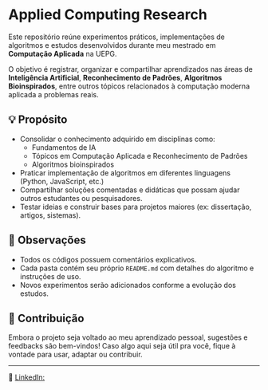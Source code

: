 # Applied Computing Research

Este repositório reúne experimentos práticos, implementações de algoritmos e estudos desenvolvidos durante meu mestrado em **Computação Aplicada** na UEPG.

O objetivo é registrar, organizar e compartilhar aprendizados nas áreas de **Inteligência Artificial**, **Reconhecimento de Padrões**, **Algoritmos Bioinspirados**, entre outros tópicos relacionados à computação moderna aplicada a problemas reais.

## 💡 Propósito

- Consolidar o conhecimento adquirido em disciplinas como:
  - Fundamentos de IA
  - Tópicos em Computação Aplicada e Reconhecimento de Padrões
  - Algoritmos bioinspirados
- Praticar implementação de algoritmos em diferentes linguagens (Python, JavaScript, etc.)
- Compartilhar soluções comentadas e didáticas que possam ajudar outros estudantes ou pesquisadores.
- Testar ideias e construir bases para projetos maiores (ex: dissertação, artigos, sistemas).

## 📌 Observações

- Todos os códigos possuem comentários explicativos.
- Cada pasta contém seu próprio `README.md` com detalhes do algoritmo e instruções de uso.
- Novos experimentos serão adicionados conforme a evolução dos estudos.

## 🤝 Contribuição

Embora o projeto seja voltado ao meu aprendizado pessoal, sugestões e feedbacks são bem-vindos! Caso algo aqui seja útil pra você, fique à vontade para usar, adaptar ou contribuir.

---

🔗 [LinkedIn:](https://www.linkedin.com/in/saul-basso-junior-084087245/)
